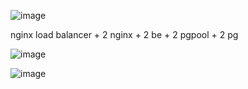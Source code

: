 ![image](https://github.com/pligy/store/assets/62108982/44640496-a4a5-4275-a9ae-3250a57eaa79)

nginx load balancer + 2 nginx + 2 be + 2 pgpool + 2 pg

![image](https://github.com/pligy/store/assets/62108982/66dfe88c-115d-40ae-8604-9b0d4442a801)

![image](https://github.com/pligy/store/assets/62108982/509e13df-8041-43eb-be07-015708f10fa2)
